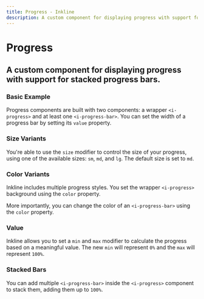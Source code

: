 ```yaml
---
title: Progress - Inkline
description: A custom component for displaying progress with support for stacked progress bars.
---
```


<script setup>
import {
    IProgressBasicExample,
    IProgressBarColorVariantsExample,
    IProgressColorVariantsExample,
    IProgressSizeVariantsExample,
    IProgressStackedExample,
    IProgressValueExample
} from '@inkline/inkline/components/IProgress/examples';
import { default as IProgressBasicExampleHTML } from '@inkline/inkline/components/IProgress/examples/basic.html?raw';
import { default as IProgressBarColorVariantsExampleHTML } from '@inkline/inkline/components/IProgress/examples/bar-color-variants.html?raw';
import { default as IProgressColorVariantsExampleHTML } from '@inkline/inkline/components/IProgress/examples/color-variants.html?raw';
import { default as IProgressSizeVariantsExampleHTML } from '@inkline/inkline/components/IProgress/examples/size-variants.html?raw';
import { default as IProgressStackedExampleHTML } from '@inkline/inkline/components/IProgress/examples/stacked.html?raw';
import { default as IProgressValueExampleHTML } from '@inkline/inkline/components/IProgress/examples/value.html?raw';
</script>

# Progress
## A custom component for displaying progress with support for stacked progress bars.

### Basic Example
Progress components are built with two components: a wrapper `<i-progress>` and at least one `<i-progress-bar>`. You can set the width of a progress bar by setting its `value` property.

<example :component="IProgressBasicExample" :html="IProgressBasicExampleHTML"></example>

### Size Variants
You're able to use the `size` modifier to control the size of your progress, using one of the available sizes: `sm`, `md`, and `lg`. 
The default size is set to `md`.

<example :component="IProgressSizeVariantsExample" :html="IProgressSizeVariantsExampleHTML"></example>

### Color Variants
Inkline includes multiple progress styles. You set the wrapper `<i-progress>` background using the `color` property.

<example :component="IProgressColorVariantsExample" :html="IProgressColorVariantsExampleHTML"></example>

More importantly, you can change the color of an `<i-progress-bar>` using the `color` property.

<example :component="IProgressBarColorVariantsExample" :html="IProgressBarColorVariantsExampleHTML"></example>

### Value
Inkline allows you to set a `min` and `max` modifier to calculate the progress based on a meaningful value. The new `min` will represent `0%` and the `max` will represent `100%`.

<example :component="IProgressValueExample" :html="IProgressValueExampleHTML"></example>

### Stacked Bars
You can add multiple `<i-progress-bar>` inside the `<i-progress>` component to stack them, adding them up to `100%`.

<example :component="IProgressStackedExample" :html="IProgressStackedExampleHTML"></example>
